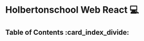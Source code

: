 # **Holbertonschool Web React** :computer:

## **Table of Contents** :card_index_divide:

### []()

